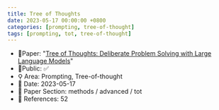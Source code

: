 ```yaml
---
title: Tree of Thoughts
date: 2023-05-17 00:00:00 +0800
categories: [prompting, tree-of-thought]
tags: [prompting, tot, tree-of-thought]
---
```


- 📙Paper: "[Tree of Thoughts: Deliberate Problem Solving with Large Language Models](https://www.semanticscholar.org/paper/Tree-of-Thoughts%3A-Deliberate-Problem-Solving-with-Yao-Yu/2f3822eb380b5e753a6d579f31dfc3ec4c4a0820)"
- 🔑Public: ✅
- ⚲ Area: Prompting, Tree-of-thought
- 📅 Date: 2023-05-17
- 🔎 Paper Section: methods / advanced / tot
- 📝 References: 52

